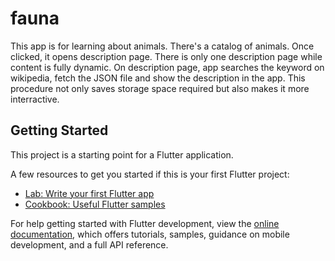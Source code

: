 # fauna

This app is for learning about animals. There's a catalog of animals.
Once clicked, it opens description page. There is only one description page while content is fully dynamic.
On description page, app searches the keyword on wikipedia, fetch the JSON file and show the description in the app.
This procedure not only saves storage space required but also makes it more interractive.

## Getting Started

This project is a starting point for a Flutter application.

A few resources to get you started if this is your first Flutter project:

- [Lab: Write your first Flutter app](https://docs.flutter.dev/get-started/codelab)
- [Cookbook: Useful Flutter samples](https://docs.flutter.dev/cookbook)

For help getting started with Flutter development, view the
[online documentation](https://docs.flutter.dev/), which offers tutorials,
samples, guidance on mobile development, and a full API reference.
